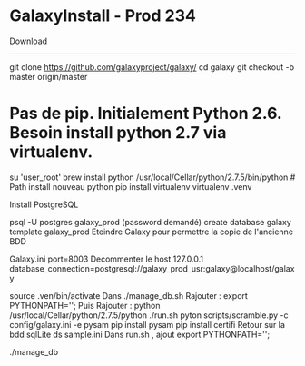 # GalaxyInstall - Prod 234

Download

***

 git clone https://github.com/galaxyproject/galaxy/
 cd galaxy
 git checkout -b master origin/master
 
 # Pas de pip. Initialement Python 2.6. Besoin install python 2.7 via virtualenv.
 
 su 'user_root'
 brew install python
 /usr/local/Cellar/python/2.7.5/bin/python  # Path install nouveau python
 pip install virtualenv
 virtualenv .venv
 
 Install PostgreSQL

psql -U postgres galaxy_prod (password demandé)
create database galaxy template galaxy_prod 
Eteindre Galaxy pour permettre la copie de l'ancienne BDD

Galaxy.ini 
port=8003
Decommenter le host 127.0.0.1
database_connection=postgresql://galaxy_prod_usr:galaxy@localhost/galaxy

source .ven/bin/activate
Dans ./manage_db.sh
Rajouter :
export PYTHONPATH='';
Puis Rajouter :
python /usr/local/Cellar/python/2.7.5/python
./run.sh
pyton scripts/scramble.py -c config/galaxy.ini -e pysam
pip install pysam
pip install certifi
Retour sur la bdd sqlLite ds sample.ini
Dans run.sh , ajout  export PYTHONPATH='';



./manage_db

